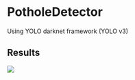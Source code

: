 # PotholeDetector
Using YOLO darknet framework (YOLO v3)

## Results
<img src="https://github.com/KaustubhKekre/PotholeDetector/blob/master/result1.jpg"/> 
